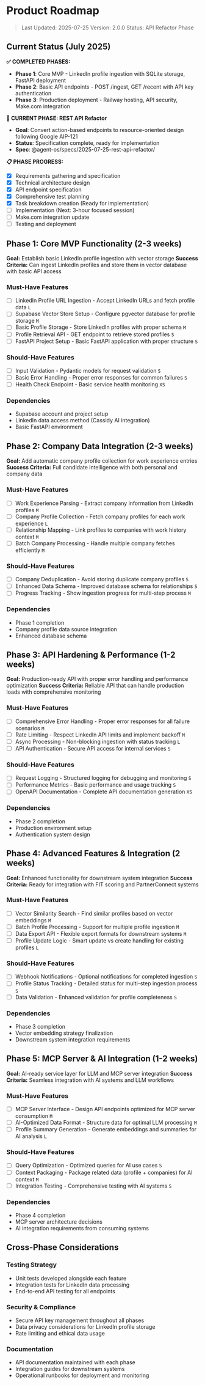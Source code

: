 # Product Roadmap

> Last Updated: 2025-07-25
> Version: 2.0.0
> Status: API Refactor Phase

## Current Status (July 2025)

**✅ COMPLETED PHASES:**
- **Phase 1**: Core MVP - LinkedIn profile ingestion with SQLite storage, FastAPI deployment
- **Phase 2**: Basic API endpoints - POST /ingest, GET /recent with API key authentication
- **Phase 3**: Production deployment - Railway hosting, API security, Make.com integration

**🚧 CURRENT PHASE: REST API Refactor**
- **Goal**: Convert action-based endpoints to resource-oriented design following Google AIP-121
- **Status**: Specification complete, ready for implementation
- **Spec**: @agent-os/specs/2025-07-25-rest-api-refactor/

**📋 PHASE PROGRESS:**
- [x] Requirements gathering and specification
- [x] Technical architecture design
- [x] API endpoint specification
- [x] Comprehensive test planning
- [x] Task breakdown creation (Ready for implementation)
- [ ] Implementation (Next: 3-hour focused session)
- [ ] Make.com integration update
- [ ] Testing and deployment

## Phase 1: Core MVP Functionality (2-3 weeks)

**Goal:** Establish basic LinkedIn profile ingestion with vector storage
**Success Criteria:** Can ingest LinkedIn profiles and store them in vector database with basic API access

### Must-Have Features

- [ ] LinkedIn Profile URL Ingestion - Accept LinkedIn URLs and fetch profile data `L`
- [ ] Supabase Vector Store Setup - Configure pgvector database for profile storage `M`
- [ ] Basic Profile Storage - Store LinkedIn profiles with proper schema `M`
- [ ] Profile Retrieval API - GET endpoint to retrieve stored profiles `S`
- [ ] FastAPI Project Setup - Basic FastAPI application with proper structure `S`

### Should-Have Features

- [ ] Input Validation - Pydantic models for request validation `S`
- [ ] Basic Error Handling - Proper error responses for common failures `S`
- [ ] Health Check Endpoint - Basic service health monitoring `XS`

### Dependencies

- Supabase account and project setup
- LinkedIn data access method (Cassidy AI integration)
- Basic FastAPI environment

## Phase 2: Company Data Integration (2-3 weeks)

**Goal:** Add automatic company profile collection for work experience entries
**Success Criteria:** Full candidate intelligence with both personal and company data

### Must-Have Features

- [ ] Work Experience Parsing - Extract company information from LinkedIn profiles `M`
- [ ] Company Profile Collection - Fetch company profiles for each work experience `L`
- [ ] Relationship Mapping - Link profiles to companies with work history context `M`
- [ ] Batch Company Processing - Handle multiple company fetches efficiently `M`

### Should-Have Features

- [ ] Company Deduplication - Avoid storing duplicate company profiles `S`
- [ ] Enhanced Data Schema - Improved database schema for relationships `S`
- [ ] Progress Tracking - Show ingestion progress for multi-step process `M`

### Dependencies

- Phase 1 completion
- Company profile data source integration
- Enhanced database schema

## Phase 3: API Hardening & Performance (1-2 weeks)

**Goal:** Production-ready API with proper error handling and performance optimization
**Success Criteria:** Reliable API that can handle production loads with comprehensive monitoring

### Must-Have Features

- [ ] Comprehensive Error Handling - Proper error responses for all failure scenarios `M`
- [ ] Rate Limiting - Respect LinkedIn API limits and implement backoff `M`
- [ ] Async Processing - Non-blocking ingestion with status tracking `L`
- [ ] API Authentication - Secure API access for internal services `S`

### Should-Have Features

- [ ] Request Logging - Structured logging for debugging and monitoring `S`
- [ ] Performance Metrics - Basic performance and usage tracking `S`
- [ ] OpenAPI Documentation - Complete API documentation generation `XS`

### Dependencies

- Phase 2 completion
- Production environment setup
- Authentication system design

## Phase 4: Advanced Features & Integration (2 weeks)

**Goal:** Enhanced functionality for downstream system integration
**Success Criteria:** Ready for integration with FIT scoring and PartnerConnect systems

### Must-Have Features

- [ ] Vector Similarity Search - Find similar profiles based on vector embeddings `M`
- [ ] Batch Profile Processing - Support for multiple profile ingestion `M`
- [ ] Data Export API - Flexible export formats for downstream systems `M`
- [ ] Profile Update Logic - Smart update vs create handling for existing profiles `L`

### Should-Have Features

- [ ] Webhook Notifications - Optional notifications for completed ingestion `S`
- [ ] Profile Status Tracking - Detailed status for multi-step ingestion process `S`
- [ ] Data Validation - Enhanced validation for profile completeness `S`

### Dependencies

- Phase 3 completion
- Vector embedding strategy finalization
- Downstream system integration requirements

## Phase 5: MCP Server & AI Integration (1-2 weeks)

**Goal:** AI-ready service layer for LLM and MCP server integration
**Success Criteria:** Seamless integration with AI systems and LLM workflows

### Must-Have Features

- [ ] MCP Server Interface - Design API endpoints optimized for MCP server consumption `M`
- [ ] AI-Optimized Data Format - Structure data for optimal LLM processing `M`
- [ ] Profile Summary Generation - Generate embeddings and summaries for AI analysis `L`

### Should-Have Features

- [ ] Query Optimization - Optimized queries for AI use cases `S`
- [ ] Context Packaging - Package related data (profile + companies) for AI context `M`
- [ ] Integration Testing - Comprehensive testing with AI systems `S`

### Dependencies

- Phase 4 completion
- MCP server architecture decisions
- AI integration requirements from consuming systems

## Cross-Phase Considerations

### Testing Strategy
- Unit tests developed alongside each feature
- Integration tests for LinkedIn data processing
- End-to-end API testing for all endpoints

### Security & Compliance
- Secure API key management throughout all phases
- Data privacy considerations for LinkedIn profile storage
- Rate limiting and ethical data usage

### Documentation
- API documentation maintained with each phase
- Integration guides for downstream systems
- Operational runbooks for deployment and monitoring
